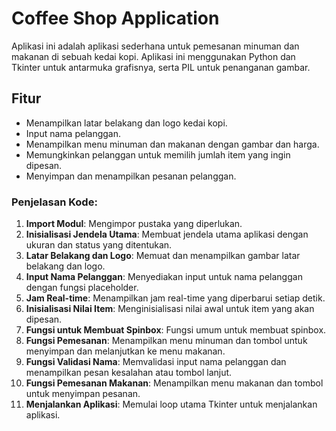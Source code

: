 # Coffee Shop Application

Aplikasi ini adalah aplikasi sederhana untuk pemesanan minuman dan makanan di sebuah kedai kopi. Aplikasi ini menggunakan Python dan Tkinter untuk antarmuka grafisnya, serta PIL untuk penanganan gambar.

## Fitur

- Menampilkan latar belakang dan logo kedai kopi.
- Input nama pelanggan.
- Menampilkan menu minuman dan makanan dengan gambar dan harga.
- Memungkinkan pelanggan untuk memilih jumlah item yang ingin dipesan.
- Menyimpan dan menampilkan pesanan pelanggan.

### Penjelasan Kode:
1. **Import Modul**: Mengimpor pustaka yang diperlukan.
2. **Inisialisasi Jendela Utama**: Membuat jendela utama aplikasi dengan ukuran dan status yang ditentukan.
3. **Latar Belakang dan Logo**: Memuat dan menampilkan gambar latar belakang dan logo.
4. **Input Nama Pelanggan**: Menyediakan input untuk nama pelanggan dengan fungsi placeholder.
5. **Jam Real-time**: Menampilkan jam real-time yang diperbarui setiap detik.
6. **Inisialisasi Nilai Item**: Menginisialisasi nilai awal untuk item yang akan dipesan.
7. **Fungsi untuk Membuat Spinbox**: Fungsi umum untuk membuat spinbox.
8. **Fungsi Pemesanan**: Menampilkan menu minuman dan tombol untuk menyimpan dan melanjutkan ke menu makanan.
9. **Fungsi Validasi Nama**: Memvalidasi input nama pelanggan dan menampilkan pesan kesalahan atau tombol lanjut.
10. **Fungsi Pemesanan Makanan**: Menampilkan menu makanan dan tombol untuk menyimpan pesanan.
11. **Menjalankan Aplikasi**: Memulai loop utama Tkinter untuk menjalankan aplikasi.

